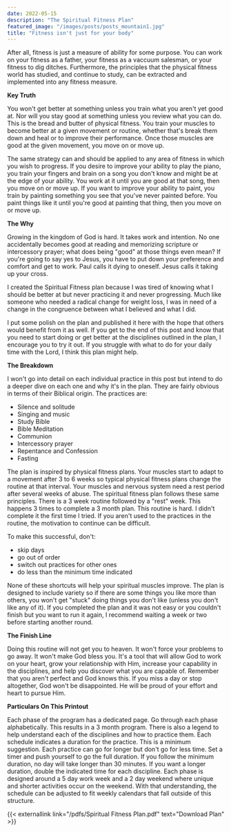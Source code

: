 ```yaml
---
date: 2022-05-15
description: "The Spiritual Fitness Plan"
featured_image: "/images/posts/posts_mountain1.jpg"
title: "Fitness isn't just for your body"
---
```


After all, fitness is just a measure of ability for some purpose. You can work on your fitness as a father, your fitness as a vaccuum salesman, or your fitness to dig ditches. Furthermore, the principles that the physical fitness world has studied, and continue to study, can be extracted and implemented into any fitness measure.

**Key Truth**

You won't get better at something unless you train what you aren't yet good at. Nor will you stay good at something unless you review what you can do. This is the bread and butter of physical fitness. You train your muscles to become better at a given movement or routine, whether that's break them down and heal or to improve their performance. Once those muscles are good at the given movement, you move on or move up.

The same strategy can and should be applied to any area of fitness in which you wish to progress. If you desire to improve your ability to play the piano, you train your fingers and brain on a song you don't know and might be at the edge of your ability. You work at it until you are good at that song, then you move on or move up. If you want to improve your ability to paint, you train by painting something you see that you've never painted before. You paint things like it until you're good at painting that thing, then you move on or move up.

**The Why**

Growing in the kingdom of God is hard. It takes work and intention. No one accidentally becomes good at reading and memorizing scripture or intercessory prayer; what does being "good" at those things even mean? If you're going to say yes to Jesus, you have to put down your preference and comfort and get to work. Paul calls it dying to oneself. Jesus calls it taking up your cross.

I created the Spiritual Fitness plan because I was tired of knowing what I should be better at but never practicing it and never progressing. Much like someone who needed a radical change for weight loss, I was in need of a change in the congruence between what I believed and what I did.

I put some polish on the plan and published it here with the hope that others would benefit from it as well. If you get to the end of this post and know that you need to start doing or get better at the disciplines outlined in the plan, I encourage you to try it out. If you struggle with what to do for your daily time with the Lord, I think this plan might help.


**The Breakdown**

I won't go into detail on each individual practice in this post but intend to do a deeper dive on each one and why it's in the plan. They are fairly obvious in terms of their Biblical origin. The practices are:
  * Silence and solitude
  * Singing and music
  * Study Bible
  * Bible Meditation
  * Communion
  * Intercessory prayer
  * Repentance and Confession
  * Fasting

The plan is inspired by physical fitness plans. Your muscles start to adapt to a movement after 3 to 6 weeks so typical physical fitness plans change the routine at that interval. Your muscles and nervous system need a rest period after several weeks of abuse. The spiritual fitness plan follows these same principles. There is a 3 week routine followed by a "rest" week. This happens 3 times to complete a 3 month plan. This routine is hard. I didn't complete it the first time I tried. If you aren't used to the practices in the routine, the motivation to continue can be difficult.

To make this successful, don't:
  * skip days
  * go out of order
  * switch out practices for other ones
  * do less than the minimum time indicated

None of these shortcuts will help your spiritual muscles improve. The plan is designed to include variety so if there are some things you like more than others, you won't get "stuck" doing things you don't like (unless you don't like any of it). If you completed the plan and it was not easy or you couldn't finish but you want to run it again, I recommend waiting a week or two before starting another round.

**The Finish Line**
  
Doing this routine will not get you to heaven. It won't force your problems to go away. It won't make God bless you. It's a tool that will allow God to work on your heart, grow your relationship with Him, increase your capability in the disciplines, and help you discover what you are capable of. Remember that you aren't perfect and God knows this. If you miss a day or stop altogether, God won't be disappointed. He will be proud of your effort and heart to pursue Him.


**Particulars On This Printout**

Each phase of the program has a dedicated page. Go through each phase alphabetically. This results in a 3 month program. There is also a legend to help understand each of the disciplines and how to practice them. Each schedule indicates a duration for the practice. This is a minimum suggestion. Each practice can go for longer but don't go for less time. Set a timer and push yourself to go the full duration. If you follow the minimum duration, no day will take longer than 30 minutes. If you want a longer duration, double the indicated time for each discipline. Each phase is designed around a 5 day work week and a 2 day weekend where unique and shorter activities occur on the weekend. With that understanding, the schedule can be adjusted to fit weekly calendars that fall outside of this structure.


{{< externallink link="/pdfs/Spiritual Fitness Plan.pdf" text="Download Plan" >}}